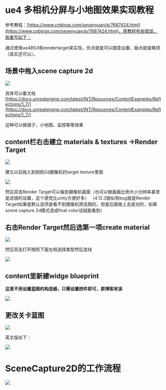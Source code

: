 # ue4 多相机分屏与小地图效果实现教程
参考教程：[https://www.cnblogs.com/sevenyuan/p/7687424.html](https://www.cnblogs.com/sevenyuan/p/7687424.html)，原教程有些错误，故重写如下：

通过使用ue4的UI和rendertarget来实现，优点就是可以随意设置，缺点就是略烦（其实还可以）。

## 场景中拖入scene capture 2d
![](https://i.imgur.com/iu1Uetx.jpg)

具体可以看文档[https://docs.unrealengine.com/latest/INT/Resources/ContentExamples/Reflections/1_7/](https://docs.unrealengine.com/latest/INT/Resources/ContentExamples/Reflections/1_7/)

这种可以做镜子，小地图，监控等等效果

## content栏右击建立 materials & textures ->Render Target
![](https://i.imgur.com/3QlFE7A.png)

建立以后拖入到刚刚2d摄像机的target texture里面

![](https://i.imgur.com/VVDVoqf.png)

然后双击Render Target可以看到摄像机画面（也可以做画面比例大小分辨率甚至是滤镜的设置，这个感觉比unity方便好多）
（4.12.3貌似有bug就是Render Target如果是默认选项是看不到摄像机预览图的，但是后面做上去是对的，如果scene capture 2d模式选成final color话就能看到）

## 右击Render Target然后选第一项create material
![](https://i.imgur.com/oXaSITP.png)

然后双击打开按照下面左侧选择类型然后连线

![](https://i.imgur.com/zOk38lQ.png)


## content里新建widge blueprint


**这里不用设置蓝图的构造器，只需设置控件即可，原博客有误**

![](https://i.imgur.com/67S9OPA.png)

## 更改关卡蓝图

![](https://i.imgur.com/xFobY1O.png)

英文版如下：

![](https://i.imgur.com/QSlTwTa.png)


# SceneCapture2D的工作流程

![](https://i.imgur.com/DX5Kx2M.jpg)
